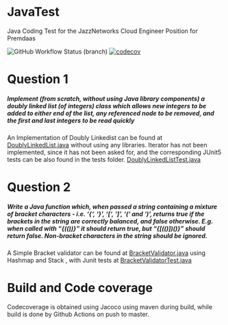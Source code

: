 # JavaTest  
Java Coding Test for the JazzNetworks Cloud Engineer Position for Premdaas



![GitHub Workflow Status (branch)](https://img.shields.io/github/workflow/status/JazzNetCodingTest/JavaTest/Java%20CI%20with%20Maven/master) 
[![codecov](https://codecov.io/gh/JazzNetCodingTest/JavaTest/branch/master/graph/badge.svg)](https://codecov.io/gh/JazzNetCodingTest/JavaTest)


# Question 1
##### Implement (from scratch, without using Java library components) a doubly linked list (of integers) class which allows new integers to be added to either end of the list, any referenced node to be removed, and the first and last integers to be read quickly

An Implementation of Doubly Linkedist can be found at [DoublyLinkedList.java](src/main/java/com/jazz/interview/DoublyLinkedList.java) without using any libraries. Iterator has not been implemented, since it has not been asked for, and the corresponding JUnit5 tests can be also found in the tests folder. [DoublyLinkedListTest.java](src/test/java/com/jazz/interview/DoublyLinkedListTest.java)

# Question 2
##### Write a Java function which, when passed a string containing a mixture of bracket characters -  i.e. ‘{‘, ‘}’, ‘[‘, ‘]’, ‘(‘ and ‘)’, returns true if the brackets in the string are correctly balanced, and false otherwise. E.g. when called with “{[(())]()}” it should return true, but “{[(()])()}” should return false. Non-bracket characters in the string should be ignored.

A Simple Bracket validator can be found at [BracketValidator.java](src/main/java/com/jazz/interview/BracketValidator.java) using Hashmap and Stack , with Junit tests at [BracketValidatorTest.java](src/test/java/com/jazz/interview/BracketValidatorTest.java)


# Build and Code coverage
Codecoverage is obtained using Jacoco using maven during build, while build is done by Github Actions on push to master.